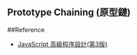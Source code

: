 ## Prototype Chaining (原型鏈)




##Reference 
- [JavaScript 高級程序設計(第3版)](https://www.tenlong.com.tw/products/9787115275790)
